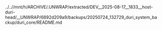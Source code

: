 ../..//mnt/h/ARCHIVE/.UNWRAP/extracted/DEV__2025-08-17__1833__host-duri-head/__UNWRAP/6892d209a9/backups/20250724_132729_duri_system_backup/duri_core/README.md